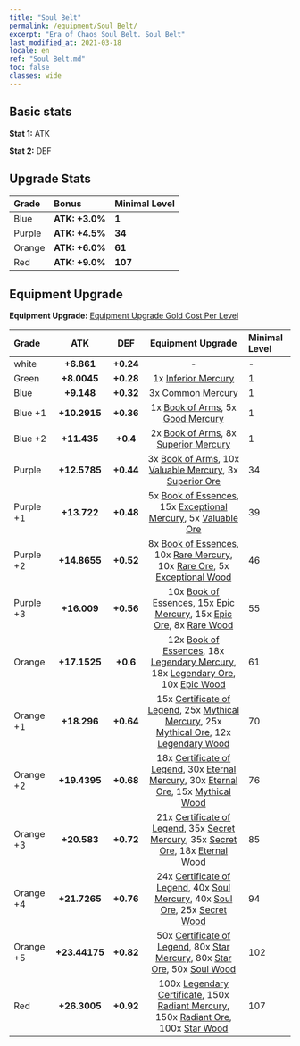 ```yaml
---
title: "Soul Belt"
permalink: /equipment/Soul Belt/
excerpt: "Era of Chaos Soul Belt. Soul Belt"
last_modified_at: 2021-03-18
locale: en
ref: "Soul Belt.md"
toc: false
classes: wide
---
```


## Basic stats
 **Stat 1:** ATK

 **Stat 2:** DEF

## Upgrade Stats

  |     Grade    |   Bonus | Minimal Level | 
  |:-------------|:--------|:--------------| 
  | Blue | **ATK: +3.0%** | **1** | 
  | Purple | **ATK: +4.5%** | **34** | 
  | Orange | **ATK: +6.0%** | **61** | 
  | Red | **ATK: +9.0%** | **107** | 


## Equipment Upgrade
 **Equipment Upgrade:** [Equipment Upgrade Gold Cost Per Level](/equipment/EquipmentUpgradeCostPerLevel/) 

  |          Grade      | ATK | DEF | Equipment Upgrade | Minimal Level |
  |:--------------------|:---------:|:---------:|:----------------:|:--------------|
  | white | **+6.861** | **+0.24** | - | - |
  | Green | **+8.0045** | **+0.28** | 1x [Inferior Mercury](/Items/mat_27/) | 1 |
  | Blue | **+9.148** | **+0.32** | 3x [Common Mercury](/Items/mat_65/) | 1 |
  | Blue +1 | **+10.2915** | **+0.36** | 1x [Book of Arms](/Items/mat_32/), 5x [Good Mercury](/Items/mat_102/) | 1 |
  | Blue +2 | **+11.435** | **+0.4** | 2x [Book of Arms](/Items/mat_71/), 8x [Superior Mercury](/Items/mat_15/) | 1 |
  | Purple | **+12.5785** | **+0.44** | 3x [Book of Arms](/Items/mat_6/), 10x [Valuable Mercury](/Items/mat_58/), 3x [Superior Ore](/Items/mat_13/) | 34 |
  | Purple +1 | **+13.722** | **+0.48** | 5x [Book of Essences](/Items/mat_44/), 15x [Exceptional Mercury](/Items/mat_91/), 5x [Valuable Ore](/Items/mat_55/) | 39 |
  | Purple +2 | **+14.8655** | **+0.52** | 8x [Book of Essences](/Items/mat_84/), 10x [Rare Mercury](/Items/mat_29/), 10x [Rare Ore](/Items/mat_2/), 5x [Exceptional Wood](/Items/mat_82/) | 46 |
  | Purple +3 | **+16.009** | **+0.56** | 10x [Book of Essences](/Items/mat_20/), 15x [Epic Mercury](/Items/mat_70/), 15x [Epic Ore](/Items/mat_42/), 8x [Rare Wood](/Items/mat_14/) | 55 |
  | Orange | **+17.1525** | **+0.6** | 12x [Book of Essences](/Items/mat_60/), 18x [Legendary Mercury](/Items/mat_3/), 18x [Legendary Ore](/Items/mat_81/), 10x [Epic Wood](/Items/mat_57/) | 61 |
  | Orange +1 | **+18.296** | **+0.64** | 15x [Certificate of Legend](/Items/mat_96/), 25x [Mythical Mercury](/Items/mat_50/), 25x [Mythical Ore](/Items/mat_23/), 12x [Legendary Wood](/Items/mat_93/) | 70 |
  | Orange +2 | **+19.4395** | **+0.68** | 18x [Certificate of Legend](/Items/mat_25/), 30x [Eternal Mercury](/Items/mat_62/), 30x [Eternal Ore](/Items/mat_36/), 15x [Mythical Wood](/Items/mat_9/) | 76 |
  | Orange +3 | **+20.583** | **+0.72** | 21x [Certificate of Legend](/Items/mat_38/), 35x [Secret Mercury](/Items/mat_22/), 35x [Secret Ore](/Items/mat_99/), 18x [Eternal Wood](/Items/mat_75/) | 85 |
  | Orange +4 | **+21.7265** | **+0.76** | 24x [Certificate of Legend](/Items/mat_100/), 40x [Soul Mercury](/Items/mat_34/), 40x [Soul Ore](/Items/mat_8/), 25x [Secret Wood](/Items/mat_87/) | 94 |
  | Orange +5 | **+23.44175** | **+0.82** | 50x [Certificate of Legend](/Items/mat_11/), 80x [Star Mercury](/Items/mat_98/), 80x [Star Ore](/Items/mat_72/), 50x [Soul Wood](/Items/mat_49/) | 102 |
  | Red | **+26.3005** | **+0.92** | 100x [Legendary Certificate](/Items/mat_76/), 150x [Radiant Mercury](/Items/mat_24/), 150x [Radiant Ore](/Items/mat_88/), 100x [Star Wood](/Items/mat_63/) | 107 |

